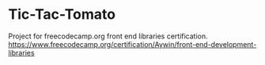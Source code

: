 # Tic-Tac-Tomato
Project for freecodecamp.org front end libraries certification. <br>
https://www.freecodecamp.org/certification/Aywin/front-end-development-libraries
